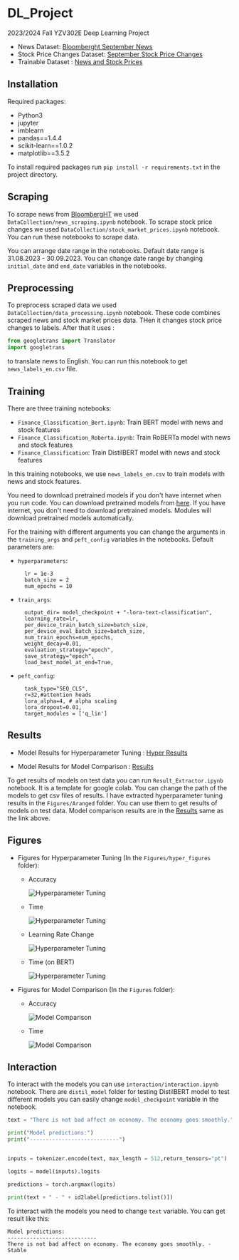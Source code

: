# DL_Project
2023/2024 Fall YZV302E Deep Learning Project

* News Dataset: [Bloomberght September News](https://drive.google.com/file/d/1mJg4o7veZBX1ZJqGRz4IrLUMOHtTEaHc/view?usp=share_link)
* Stock Price Changes Dataset: [September Stock Price Changes](https://drive.google.com/file/d/1qqQ7saPBtYCXvGTQC2ajNYBlogbG34lf/view?usp=share_link)
* Trainable Dataset : [News and Stock Prices](https://drive.google.com/file/d/1qqQ7saPBtYCXvGTQC2ajNYBlogbG34lf/view?usp=share_link)

## Installation
Required packages:
- Python3
- jupyter
- imblearn
- pandas==1.4.4
- scikit-learn==1.0.2
- matplotlib==3.5.2

To install required packages run `pip install -r requirements.txt` in the project directory.

## Scraping
To scrape news from [BloombergHT](https://www.bloomberght.com) we used `DataCollection/news_scraping.ipynb` notebook. To scrape stock price changes we used `DataCollection/stock_market_prices.ipynb` notebook. You can run these notebooks to scrape data. 

You can arrange date range in the notebooks. Default date range is 31.08.2023 - 30.09.2023. You can change date range by changing `initial_date` and `end_date` variables in the notebooks.

## Preprocessing

To preprocess scraped data we used `DataCollection/data_processing.ipynb` notebook. These code combines scraped news and stock market prices data. THen it changes stock price changes to labels. After that it uses : 
```python
from googletrans import Translator 
import googletrans
```
to translate news to English. You can run this notebook to get `news_labels_en.csv` file.

## Training 

There are three training notebooks:
- `Finance_Classification_Bert.ipynb`: Train BERT model with news and stock features
- `Finance_Classification_Roberta.ipynb`: Train RoBERTa model with news and stock features
- `Finance_Classification`: Train DistilBERT model with news and stock features

In this training notebooks, we use `news_labels_en.csv` to train models with news and stock features. 

You need to download pretrained models if you don't have internet when you run code. You can download pretrained models from [here](https://huggingface.co/models). If you have internet, you don't need to download pretrained models. Modules will download pretrained models automatically. 

For the training with different arguments you can change the arguments in the `training_args` and `peft_config` variables in the notebooks. Default parameters are:

- `hyperparameters`:

        lr = 1e-3
        batch_size = 2
        num_epochs = 10

- `train_args`:

        output_dir= model_checkpoint + "-lora-text-classification",
        learning_rate=lr,
        per_device_train_batch_size=batch_size,
        per_device_eval_batch_size=batch_size,
        num_train_epochs=num_epochs,
        weight_decay=0.01,
        evaluation_strategy="epoch",
        save_strategy="epoch",
        load_best_model_at_end=True,
    

- `peft_config`:

        task_type="SEQ_CLS",
        r=32,#attention heads
        lora_alpha=4, # alpha scaling
        lora_dropout=0.01,
        target_modules = ['q_lin']

## Results

* Model Results for Hyperparameter Tuning : [Hyper Results](https://drive.google.com/drive/folders/1nXzR6_V4BE6VKsQLvhCzrsFLOlGUOH5d?usp=drive_link)

* Model Results for Model Comparison : [Results](https://drive.google.com/drive/folders/1u2LoNCpA9Lj2NOfbquRah2txCiwIz9se?usp=drive_link)

To get results of models on test data you can run `Result_Extractor.ipynb` notebook. It is a template for google colab. You can change the path of the models to get csv files of results. I have extracted hyperparameter tuning results in the `Figures/Aranged` folder. You can use them to get results of models on test data.
Model comparison results are in the [Results](https://drive.google.com/drive/folders/1u2LoNCpA9Lj2NOfbquRah2txCiwIz9se?usp=drive_link) same as the link above.

## Figures

* Figures for Hyperparameter Tuning (In the `Figures/hyper_figures` folder):
    - Accuracy

        ![Hyperparameter Tuning](Figures/hyper_figures/ASTOR_Head_Accuracy.png)

    - Time 

        ![Hyperparameter Tuning](Figures/hyper_figures/ASTOR_Head_Time.png)

    - Learning Rate Change

        ![Hyperparameter Tuning](Figures/hyper_figures/ASTOR_Learning_Accuracy.png)

    - Time (on BERT)

        ![Hyperparameter Tuning](Figures/hyper_figures/Bert_LoRA_Time.png)

* Figures for Model Comparison (In the `Figures` folder):
    - Accuracy

        ![Model Comparison](Figures/Model_comparison.png)

    - Time 

        ![Model Comparison](Figures/Model_comparison_time.png)

## Interaction 

To interact with the models you can use `interaction/interaction.ipynb` notebook. 
There are `distil_model` folder for testing DistilBERT model to test different models you can easily change `model_checkpoint` variable in the notebook.

```python
text = "There is not bad affect on economy. The economy goes smoothly."

print("Model predictions:")
print("----------------------------")


inputs = tokenizer.encode(text, max_length = 512,return_tensors="pt")

logits = model(inputs).logits

predictions = torch.argmax(logits)

print(text + " - " + id2label[predictions.tolist()])  
```
To interact with the models you need to change `text` variable. You can get result like this:

```
Model predictions:
----------------------------
There is not bad affect on economy. The economy goes smoothly. - Stable
```










